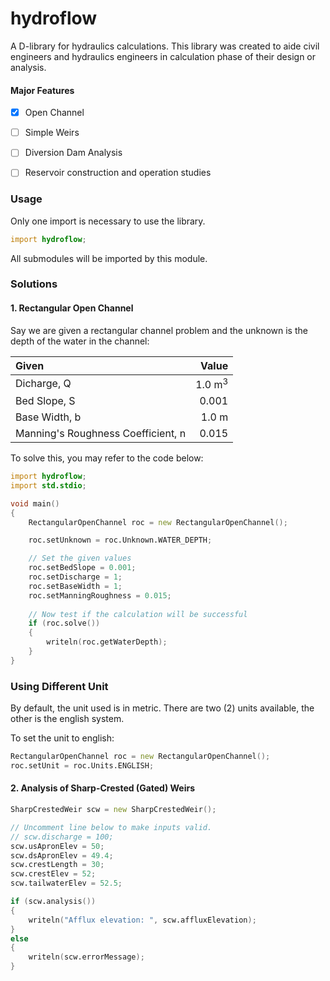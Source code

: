 # hydroflow

A D-library for hydraulics calculations. This library was created to aide civil engineers and hydraulics engineers in calculation phase of their design or analysis.



#### Major Features

- [x] Open Channel

- [ ] Simple Weirs

- [ ] Diversion Dam Analysis

- [ ] Reservoir construction and operation studies



### Usage

Only one import is necessary to use the library.

```D
import hydroflow;
```

All submodules will be imported by this module.

### Solutions

#### 1. Rectangular Open Channel

Say we are given a rectangular channel problem and the unknown is the depth of the water in the channel:

| Given                              |              Value |
| :--------------------------------- | -----------------: |
| Dicharge, Q                        | 1.0  m<sup>3</sup> |
| Bed Slope, S                       |              0.001 |
| Base Width, b                      |              1.0 m |
| Manning's Roughness Coefficient, n |              0.015 |

To solve this, you may refer to the code below:

```D
import hydroflow;
import std.stdio;

void main()
{
    RectangularOpenChannel roc = new RectangularOpenChannel();

	roc.setUnknown = roc.Unknown.WATER_DEPTH;

	// Set the given values
	roc.setBedSlope = 0.001;
	roc.setDischarge = 1;
	roc.setBaseWidth = 1;
	roc.setManningRoughness = 0.015;
    
    // Now test if the calculation will be successful
    if (roc.solve())
    {
        writeln(roc.getWaterDepth);
    }
}
```

### Using Different Unit

By default, the unit used is in metric. There are two (2) units available, the other is the english system.

To set the unit to english:
```D
RectangularOpenChannel roc = new RectangularOpenChannel();
roc.setUnit = roc.Units.ENGLISH;
```

#### 2. Analysis of Sharp-Crested (Gated) Weirs
```D
SharpCrestedWeir scw = new SharpCrestedWeir();

// Uncomment line below to make inputs valid.
// scw.discharge = 100;
scw.usApronElev = 50;
scw.dsApronElev = 49.4;
scw.crestLength = 30;
scw.crestElev = 52;
scw.tailwaterElev = 52.5;

if (scw.analysis())
{
	writeln("Afflux elevation: ", scw.affluxElevation);
} 
else
{
	writeln(scw.errorMessage);
}
```